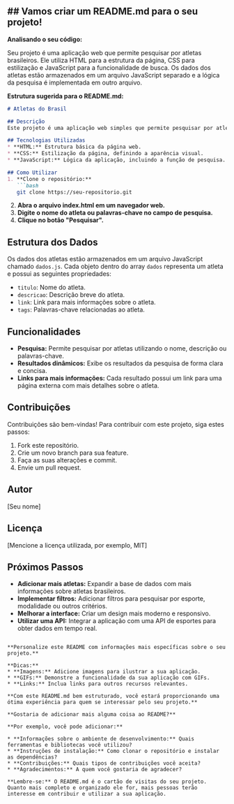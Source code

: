 ## **## Vamos criar um README.md para o seu projeto!**

**Analisando o seu código:**

Seu projeto é uma aplicação web que permite pesquisar por atletas brasileiros. Ele utiliza HTML para a estrutura da página, CSS para estilização e JavaScript para a funcionalidade de busca. Os dados dos atletas estão armazenados em um arquivo JavaScript separado e a lógica da pesquisa é implementada em outro arquivo.

**Estrutura sugerida para o README.md:**

```markdown
# Atletas do Brasil

## Descrição
Este projeto é uma aplicação web simples que permite pesquisar por atletas brasileiros. O usuário pode digitar o nome do atleta ou palavras-chave relacionadas e a aplicação exibirá os resultados correspondentes.

## Tecnologias Utilizadas
* **HTML:** Estrutura básica da página web.
* **CSS:** Estilização da página, definindo a aparência visual.
* **JavaScript:** Lógica da aplicação, incluindo a função de pesquisa.

## Como Utilizar
1. **Clone o repositório:**
   ```bash
   git clone https://seu-repositorio.git
   ```
2. **Abra o arquivo index.html em um navegador web.**
3. **Digite o nome do atleta ou palavras-chave no campo de pesquisa.**
4. **Clique no botão "Pesquisar".**

## Estrutura dos Dados
Os dados dos atletas estão armazenados em um arquivo JavaScript chamado `dados.js`. Cada objeto dentro do array `dados` representa um atleta e possui as seguintes propriedades:
* `titulo`: Nome do atleta.
* `descricao`: Descrição breve do atleta.
* `link`: Link para mais informações sobre o atleta.
* `tags`: Palavras-chave relacionadas ao atleta.

## Funcionalidades
* **Pesquisa:** Permite pesquisar por atletas utilizando o nome, descrição ou palavras-chave.
* **Resultados dinâmicos:** Exibe os resultados da pesquisa de forma clara e concisa.
* **Links para mais informações:** Cada resultado possui um link para uma página externa com mais detalhes sobre o atleta.

## Contribuições
Contribuições são bem-vindas! Para contribuir com este projeto, siga estes passos:
1. Fork este repositório.
2. Crie um novo branch para sua feature.
3. Faça as suas alterações e commit.
4. Envie um pull request.

## Autor
[Seu nome]

## Licença
[Mencione a licença utilizada, por exemplo, MIT]

## Próximos Passos
* **Adicionar mais atletas:** Expandir a base de dados com mais informações sobre atletas brasileiros.
* **Implementar filtros:** Adicionar filtros para pesquisar por esporte, modalidade ou outros critérios.
* **Melhorar a interface:** Criar um design mais moderno e responsivo.
* **Utilizar uma API:** Integrar a aplicação com uma API de esportes para obter dados em tempo real.
```

**Personalize este README com informações mais específicas sobre o seu projeto.**

**Dicas:**
* **Imagens:** Adicione imagens para ilustrar a sua aplicação.
* **GIFs:** Demonstre a funcionalidade da sua aplicação com GIFs.
* **Links:** Inclua links para outros recursos relevantes.

**Com este README.md bem estruturado, você estará proporcionando uma ótima experiência para quem se interessar pelo seu projeto.**

**Gostaria de adicionar mais alguma coisa ao README?**

**Por exemplo, você pode adicionar:**

* **Informações sobre o ambiente de desenvolvimento:** Quais ferramentas e bibliotecas você utilizou?
* **Instruções de instalação:** Como clonar o repositório e instalar as dependências?
* **Contribuições:** Quais tipos de contribuições você aceita?
* **Agradecimentos:** A quem você gostaria de agradecer?

**Lembre-se:** O README.md é o cartão de visitas do seu projeto. Quanto mais completo e organizado ele for, mais pessoas terão interesse em contribuir e utilizar a sua aplicação.
